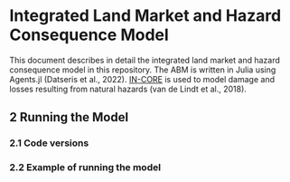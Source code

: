 # Integrated Land Market and Hazard Consequence Model

This document describes in detail the integrated land market and hazard consequence model in this repository. The ABM is written in Julia using Agents.jl (Datseris et al., 2022). [IN-CORE](https://incore.ncsa.illinois.edu) is used to model damage and losses resulting from natural hazards (van de Lindt et al., 2018).


## 2 Running the Model

### 2.1 Code versions

### 2.2 Example of running the model

```python

```

